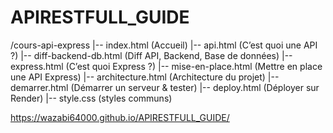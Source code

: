 # APIRESTFULL_GUIDE


/cours-api-express
   |-- index.html          (Accueil)
   |-- api.html            (C’est quoi une API ?)
   |-- diff-backend-db.html (Diff API, Backend, Base de données)
   |-- express.html        (C’est quoi Express ?)
   |-- mise-en-place.html  (Mettre en place une API Express)
   |-- architecture.html   (Architecture du projet)
   |-- demarrer.html       (Démarrer un serveur & tester)
   |-- deploy.html         (Déployer sur Render)
   |-- style.css           (styles communs)


   https://wazabi64000.github.io/APIRESTFULL_GUIDE/
